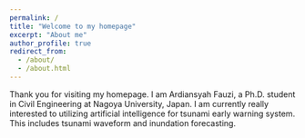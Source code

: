 ```yaml
---
permalink: /
title: "Welcome to my homepage"
excerpt: "About me"
author_profile: true
redirect_from: 
  - /about/
  - /about.html
---
```


Thank you for visiting my homepage. I am Ardiansyah Fauzi, a Ph.D. student in Civil Engineering at Nagoya University, Japan. I am currently really interested to utilizing artificial intelligence for tsunami early warning system. This includes tsunami waveform and inundation forecasting.